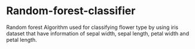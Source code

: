 # Random-forest-classifier
Random forest Algorithm used for classifying flower type by using iris dataset that have information of sepal width, sepal length, petal width and petal length.
